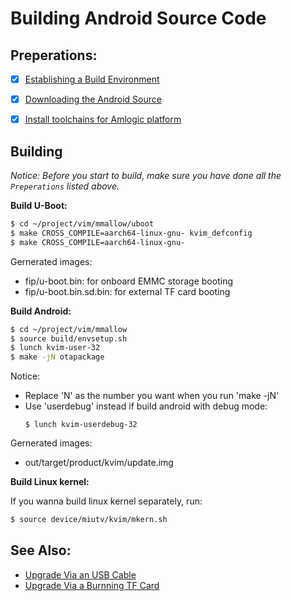 # Building Android Source Code


## Preperations:
- [x] [Establishing a Build Environment](http://source.android.com/source/initializing.html)
- [x] [Downloading the Android Source](https://github.com/miutv/documents/blob/master/DownloadAndroidSourceCode.md)
- [x] [Install toolchains for Amlogic platform](https://github.com/miutv/documents/blob/master/InstallToolchainsForAmlogicPlatform.md)


## Building
*Notice: Before you start to build, make sure you have done all the `Preperations` listed above.*

**Build U-Boot:**
```sh
$ cd ~/project/vim/mmallow/uboot
$ make CROSS_COMPILE=aarch64-linux-gnu- kvim_defconfig
$ make CROSS_COMPILE=aarch64-linux-gnu-
```
Gernerated images:
* fip/u-boot.bin: for onboard EMMC storage booting
* fip/u-boot.bin.sd.bin: for external TF card booting


**Build Android:**
```sh
$ cd ~/project/vim/mmallow
$ source build/envsetup.sh
$ lunch kvim-user-32
$ make -jN otapackage
```
Notice:
* Replace 'N' as the number you want when you run 'make -jN'
* Use 'userdebug' instead if build android with debug mode:
	```
	$ lunch kvim-userdebug-32
	```

Gernerated images:
* out/target/product/kvim/update.img


**Build Linux kernel:**

If you wanna build linux kernel separately, run:
```sh
$ source device/miutv/kvim/mkern.sh
```


## See Also:
* [Upgrade Via an USB Cable](https://github.com/miutv/documents/blob/master/UpgradeViaUSBCable.md)
* [Upgrade Via a Burnning TF Card](https://github.com/miutv/documents/blob/master/UpgradeViaTFBurningCard.md)
